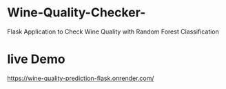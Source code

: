 # Wine-Quality-Checker-
Flask  Application to Check Wine Quality with Random Forest Classification 

# live Demo
https://wine-quality-prediction-flask.onrender.com/
